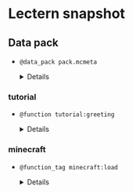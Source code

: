 # Lectern snapshot

## Data pack

- `@data_pack pack.mcmeta`

  <details>

  ```json
  {
    "pack": {
      "pack_format": 10,
      "description": ""
    }
  }
  ```

  </details>

### tutorial

- `@function tutorial:greeting`

  <details>

  ```mcfunction
  say Hello, world!
  ```

  </details>

### minecraft

- `@function_tag minecraft:load`

  <details>

  ```json
  {
    "values": ["tutorial:greeting"]
  }
  ```

  </details>
